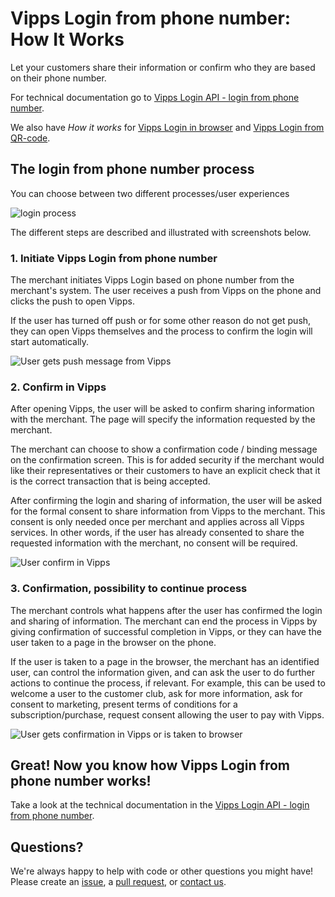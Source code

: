 # Vipps Login from phone number: How It Works

Let your customers share their information or confirm who they are based on their phone number.

For technical documentation go to
[Vipps Login API - login from phone number](https://github.com/vippsas/vipps-login-api/blob/master/vipps-login-api.md#vipps-login-from-phone-number).

We also have _How it works_ for [Vipps Login in browser](https://github.com/vippsas/vipps-login-api/blob/master/vipps-login-api-howitworks.md) and [Vipps Login from QR-code](https://github.com/vippsas/vipps-login-api/blob/master/vipps-login-from-QR-api-howitworks.md).

## The login from phone number process

You can choose between two different processes/user experiences

![login process](images/vipps-login-from-phone-number-process.png)

The different steps are described and illustrated with screenshots below.

### 1. Initiate Vipps Login from phone number

The merchant initiates Vipps Login based on phone number from the merchant's system. The user receives a push from Vipps on the phone and clicks the push to open Vipps.

If the user has turned off push or for some other reason do not get push, they can open Vipps themselves and the process to confirm the login will start automatically.

![User gets push message from Vipps](images/vipps-login-phone-push.png)

### 2. Confirm in Vipps

After opening Vipps, the user will be asked to confirm sharing information with the merchant. The page will specify the information requested by the merchant.

The merchant can choose to show a confirmation code / binding message on the confirmation screen. This is for added security if the merchant would like their representatives or their customers to have an explicit check that it is the correct transaction that is being accepted.

After confirming the login and sharing of information, the user will be asked for the formal consent to share information from Vipps to the merchant. This consent is only needed once per merchant and applies across all Vipps services. In other words, if the user has already consented to share the requested information with the merchant, no consent will be required.

![User confirm in Vipps](images/vipps-login-confirm.png)

### 3. Confirmation, possibility to continue process

The merchant controls what happens after the user has  confirmed the login and sharing of information. The merchant can end the process in Vipps by giving confirmation of successful completion in Vipps, or they can have the user taken to a page in the browser on the phone.

If the user is taken to a page in the browser, the merchant has an identified user, can control the information given, and can ask the user to do further actions to continue the process, if relevant. For example, this can be used to welcome a user to the customer club, ask for more information, ask for consent to marketing, present terms of conditions for a subscription/purchase, request consent allowing the user to pay with Vipps.

![User gets confirmation in Vipps or is taken to browser](images/vipps-login-confirmation.png)

## Great! Now you know how Vipps Login from phone number works!

Take a look at the technical documentation in the [Vipps Login API - login from phone number](https://github.com/vippsas/vipps-login-api/blob/master/vipps-login-api.md#vipps-login-from-phone-number).

## Questions?

We're always happy to help with code or other questions you might have!
Please create an [issue](https://github.com/vippsas/vipps-login-api/issues),
a [pull request](https://github.com/vippsas/vipps-login-api/pulls),
or [contact us](https://github.com/vippsas/vipps-developers/blob/master/contact.md).
